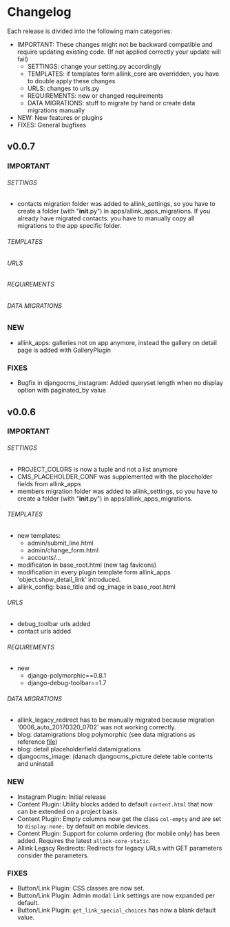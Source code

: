 # Changelog

Each release is divided into the following main categories:

- IMPORTANT: These changes might not be backward compatible and require updating existing code. (If not applied correctly your update will fail)
    - SETTINGS: change your setting.py accordingly
    - TEMPLATES: if templates form allink_core are overridden, you have to double apply these changes
    - URLS: changes to urls.py
    - REQUIREMENTS: new or changed requirements
    - DATA MIGRATIONS: stuff to migrate by hand or create data migrations manually
- NEW: New features or plugins
- FIXES: General bugfixes



## v0.0.7

### IMPORTANT

###### SETTINGS
- contacts migration folder was added to allink_settings, so you have to create a folder (with "__init__.py") in apps/allink_apps_migrations. If you already have migrated contacts. you have to manually copy all migrations to the app specific folder.

###### TEMPLATES

###### URLS

###### REQUIREMENTS

###### DATA MIGRATIONS

### NEW
- allink_apps: galleries not on app anymore, instead the gallery on detail page is added with GalleryPlugin

### FIXES
- Bugfix in djangocms_instagram: Added queryset length when no display option with paginated_by value



## v0.0.6

### IMPORTANT

###### SETTINGS
- PROJECT_COLORS is now a tuple and not a list anymore
- CMS_PLACEHOLDER_CONF was supplemented with the placeholder fields from allink_apps
- members migration folder was added to allink_settings, so you have to create a folder (with "__init__.py") in apps/allink_apps_migrations.

###### TEMPLATES
- new templates:
   - admin/submit_line.html
   - admin/change_form.html
   - accounts/...
- modificaton in base_root.html (new tag favicons)
- modification in every plugin template form allink_apps 'object.show_detail_link' introduced.
- allink_config: base_title and og_image in base_root.html


###### URLS
- debug_toolbar urls added
- contact urls added

###### REQUIREMENTS
- new
    - django-polymorphic==0.8.1
    - django-debug-toolbar==1.7

###### DATA MIGRATIONS
- allink_legacy_redirect has to be manually migrated because migration '0006_auto_20170320_0702' was not working correctly.
- blog: datamigrations blog polymorphic (see data migrations as reference [file](https://www.google.com))
- blog: detail placeholderfield datamigrations
- djangocms_image: (danach djangocms_picture delete table contents and uninstall

### NEW

- Instagram Plugin: Initial release
- Content Plugin: Utility blocks added to default `content.html` that now can be extended on a project basis.
- Content Plugin: Empty columns now get the class `col-empty` and are set to `display:none;` by default on mobile devices.
- Content Plugin: Support for column ordering (for mobile only) has been added. Requires the latest `allink-core-static`.
- Allink Legacy Redirects: Redirects for legacy URLs with GET parameters consider the parameters.

### FIXES

- Button/Link Plugin: CSS classes are now set.
- Button/Link Plugin: Admin modal: Link settings are now expanded per default.
- Button/Link Plugin: `get_link_special_choices` has now a blank default value.
